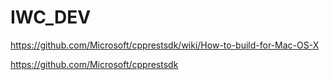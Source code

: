 # IWC_DEV
https://github.com/Microsoft/cpprestsdk/wiki/How-to-build-for-Mac-OS-X

https://github.com/Microsoft/cpprestsdk
